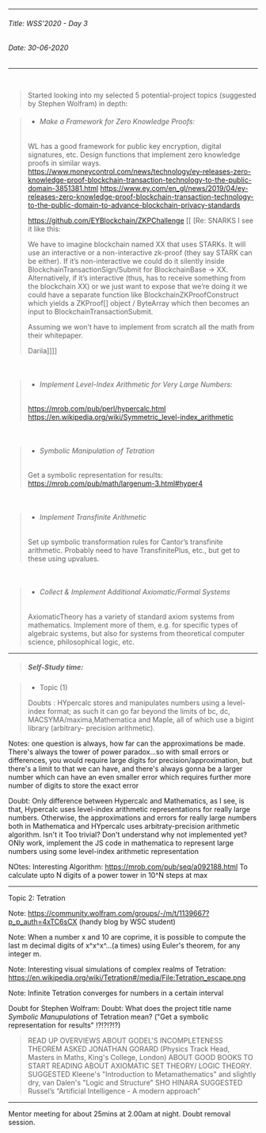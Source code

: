 ----------
###### Title: WSS'2020 - Day 3
###### Date: 30-06-2020
----------
&nbsp;


> Started looking into my selected 5 potential-project topics (suggested by Stephen Wolfram) in depth:

> - ###### Make a Framework for Zero Knowledge Proofs:
>
> WL has a good framework for public key encryption, digital signatures, etc. Design functions that implement zero knowledge proofs in similar ways.
https://www.moneycontrol.com/news/technology/ey-releases-zero-knowledge-proof-blockchain-transaction-technology-to-the-public-domain-3851381.html
https://www.ey.com/en_gl/news/2019/04/ey-releases-zero-knowledge-proof-blockchain-transaction-technology-to-the-public-domain-to-advance-blockchain-privacy-standards
>
> https://github.com/EYBlockchain/ZKPChallenge 
> [[ [Re: SNARKS
> I see it like this:
>
> We have to imagine blockchain named XX that uses STARKs.
> It will use an interactive or a non-interactive zk-proof (they say STARK can be either).
> If it’s non-interactive we could do it silently inside BlockchainTransactionSign/Submit for BlockchainBase -> XX.
> Alternatively, if it’s interactive (thus, has to receive something from the blockchain XX) or we just want to expose that we’re doing it we could have a separate function like BlockchainZKProofConstruct which yields a ZKProof[] object / ByteArray which then becomes an input to BlockchainTransactionSubmit.
>
> Assuming we won’t have to implement from scratch all the math from their whitepaper.
> 
> Dariia]]]]

&nbsp;



> - ###### Implement Level-Index Arithmetic for Very Large Numbers:
>
> https://mrob.com/pub/perl/hypercalc.html
> https://en.wikipedia.org/wiki/Symmetric_level-index_arithmetic


&nbsp;


> - ###### Symbolic Manipulation of Tetration
>
> Get a symbolic representation for results: https://mrob.com/pub/math/largenum-3.html#hyper4


&nbsp;


> - ###### Implement Transfinite Arithmetic
>
> Set up symbolic transformation rules for Cantor’s transfinite arithmetic. Probably need to have TransfinitePlus, etc., but get to these using upvalues.


&nbsp;


> - ###### Collect & Implement Additional Axiomatic/Formal Systems
>
> AxiomaticTheory has a variety of standard axiom systems from mathematics. Implement more of them, e.g. for specific types of algebraic systems, but also for systems from theoretical computer science, philosophical logic, etc.


--------------------------------------------------------------------------------------------------------------------------------------------------------------
> ##### Self-Study time:

> - Topic (1)
>
> Doubts : HYpercalc stores and manipulates numbers using a level-index format; as such it can go far beyond the limits of bc, dc, MACSYMA/maxima,Mathematica and Maple, all of which use a bigint library (arbitrary- precision arithmetic).
> 
Notes: one question is always, how far can the approximations be made.
There's always the tower of power paradox...so with small errors or differences, you would require large digits for precision/approximation, but there's a limit to that we can have, and there's always gonna be a larger number which can have an even smaller error which requires further more number of digits to store the exact error

Doubt: Only difference between Hypercalc and Mathematics, as I see, is that, Hypercalc uses level-index arithmetic representations for really large numbers. Otherwise, the approximations and errors for really large numbers both in Mathematica and HYpercalc uses arbitraty-precision arithmetic algorithm.
Isn't it Too trivial?
Don't understand why not implemented yet? 
ONly work, implement the JS code in mathematica to represent large numbers using some level-index arithmetic representation

NOtes: Interesting Algorithm: https://mrob.com/pub/seq/a092188.html
To calculate upto N digits of a power tower in 10^N steps at max

-------------------------------------------------------------------------



Topic 2: Tetration

Note: https://community.wolfram.com/groups/-/m/t/1139667?p_p_auth=4xTC6sCX (handy blog by WSC student)

Note:  When a number x and 10 are coprime, it is possible to compute the last m decimal digits of   x^x^x^...(a times) using Euler's theorem, for any integer m.

Note: Interesting visual simulations of complex realms of Tetration: https://en.wikipedia.org/wiki/Tetration#/media/File:Tetration_escape.png

Note: Infinite Tetration converges for numbers in a certain interval


Doubt for Stephen Wolfram: Doubt: What does the project title name *Symbolic Manupulations* of Tetration mean?
("Get a symbolic representation for results" !?!?!?!?)

> READ UP OVERVIEWS ABOUT GODEL'S INCOMPLETENESS THEOREM
> ASKED JONATHAN GORARD (Physics Track Head, Masters in Maths, King's College, London) ABOUT GOOD BOOKS TO START READING ABOUT AXIOMATIC SET THEORY/ LOGIC THEORY. SUGGESTED Kleene's "Introduction to Metamathematics" and  slightly dry, van Dalen's "Logic and Structure"
> SHO HINARA SUGGESTED Russel’s “Artificial Intelligence - A modern approach” 

-------------------------------------------------------------------------------

Mentor meeting for about 25mins at 2.00am at night. Doubt removal session.
